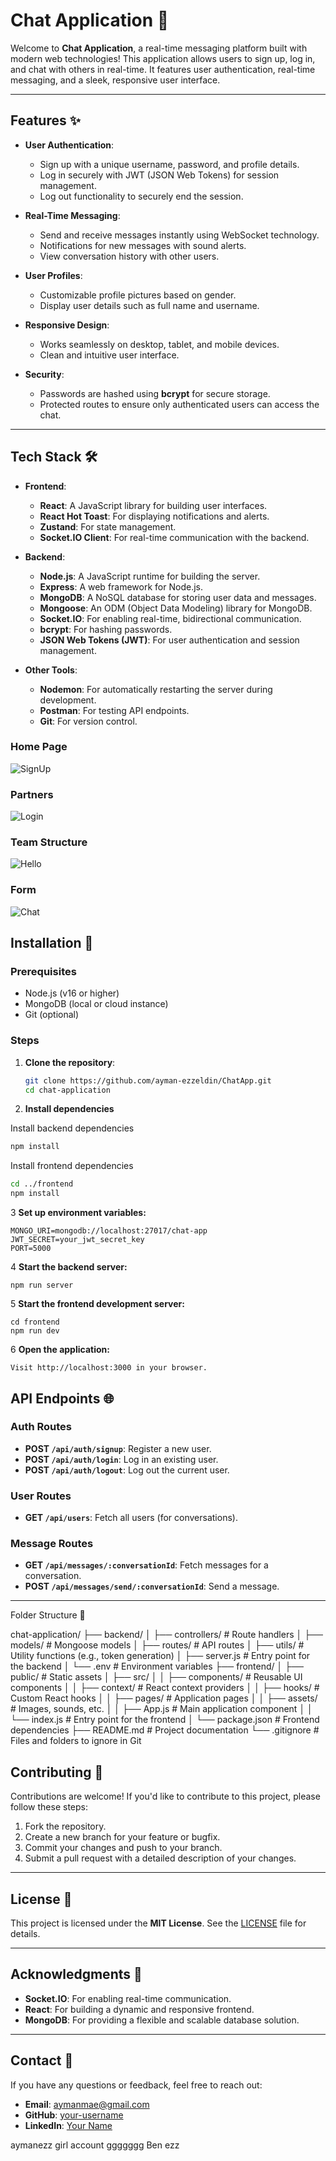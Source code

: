 # **Chat Application** 💬

Welcome to **Chat Application**, a real-time messaging platform built with modern web technologies! This application allows users to sign up, log in, and chat with others in real-time. It features user authentication, real-time messaging, and a sleek, responsive user interface.

---

## **Features** ✨

- **User Authentication**:
  - Sign up with a unique username, password, and profile details.
  - Log in securely with JWT (JSON Web Tokens) for session management.
  - Log out functionality to securely end the session.

- **Real-Time Messaging**:
  - Send and receive messages instantly using WebSocket technology.
  - Notifications for new messages with sound alerts.
  - View conversation history with other users.

- **User Profiles**:
  - Customizable profile pictures based on gender.
  - Display user details such as full name and username.

- **Responsive Design**:
  - Works seamlessly on desktop, tablet, and mobile devices.
  - Clean and intuitive user interface.

- **Security**:
  - Passwords are hashed using **bcrypt** for secure storage.
  - Protected routes to ensure only authenticated users can access the chat.

---

## **Tech Stack** 🛠️

- **Frontend**:
  - **React**: A JavaScript library for building user interfaces.
  - **React Hot Toast**: For displaying notifications and alerts.
  - **Zustand**: For state management.
  - **Socket.IO Client**: For real-time communication with the backend.

- **Backend**:
  - **Node.js**: A JavaScript runtime for building the server.
  - **Express**: A web framework for Node.js.
  - **MongoDB**: A NoSQL database for storing user data and messages.
  - **Mongoose**: An ODM (Object Data Modeling) library for MongoDB.
  - **Socket.IO**: For enabling real-time, bidirectional communication.
  - **bcrypt**: For hashing passwords.
  - **JSON Web Tokens (JWT)**: For user authentication and session management.

- **Other Tools**:
  - **Nodemon**: For automatically restarting the server during development.
  - **Postman**: For testing API endpoints.
  - **Git**: For version control.



### Home Page
![SignUp](/frontend/public/ReadMe/signup.png)

### Partners
![Login](/frontend/public/ReadMe/login.png)

### Team Structure
![Hello](/frontend/public/ReadMe/hello.png)

### Form
![Chat](/frontend/public/ReadMe/chat.png)



## **Installation** 🚀

### Prerequisites
- Node.js (v16 or higher)
- MongoDB (local or cloud instance)
- Git (optional)

### Steps
1. **Clone the repository**:
   ```bash
   git clone https://github.com/ayman-ezzeldin/ChatApp.git
   cd chat-application

2. **Install dependencies**
   
Install backend dependencies
  ```bash
  npm install
```
Install frontend dependencies
```bash
cd ../frontend
npm install
```

3 **Set up environment variables:**
```
MONGO_URI=mongodb://localhost:27017/chat-app
JWT_SECRET=your_jwt_secret_key
PORT=5000
```

4 **Start the backend server:**
```
npm run server
```
5 **Start the frontend development server:**
```
cd frontend
npm run dev
```

6 **Open the application:**
```
Visit http://localhost:3000 in your browser.
```

## **API Endpoints** 🌐

### **Auth Routes**
- **POST `/api/auth/signup`**: Register a new user.
- **POST `/api/auth/login`**: Log in an existing user.
- **POST `/api/auth/logout`**: Log out the current user.

### **User Routes**
- **GET `/api/users`**: Fetch all users (for conversations).

### **Message Routes**
- **GET `/api/messages/:conversationId`**: Fetch messages for a conversation.
- **POST `/api/messages/send/:conversationId`**: Send a message.

---

Folder Structure 📂

chat-application/
├── backend/
│   ├── controllers/         # Route handlers
│   ├── models/              # Mongoose models
│   ├── routes/              # API routes
│   ├── utils/               # Utility functions (e.g., token generation)
│   ├── server.js            # Entry point for the backend
│   └── .env                 # Environment variables
├── frontend/
│   ├── public/              # Static assets
│   ├── src/
│   │   ├── components/      # Reusable UI components
│   │   ├── context/         # React context providers
│   │   ├── hooks/           # Custom React hooks
│   │   ├── pages/           # Application pages
│   │   ├── assets/          # Images, sounds, etc.
│   │   ├── App.js           # Main application component
│   │   └── index.js         # Entry point for the frontend
│   └── package.json         # Frontend dependencies
├── README.md                # Project documentation
└── .gitignore               # Files and folders to ignore in Git


## **Contributing** 🤝

Contributions are welcome! If you'd like to contribute to this project, please follow these steps:

1. Fork the repository.
2. Create a new branch for your feature or bugfix.
3. Commit your changes and push to your branch.
4. Submit a pull request with a detailed description of your changes.

---

## **License** 📜

This project is licensed under the **MIT License**. See the [LICENSE](LICENSE) file for details.

---

## **Acknowledgments** 🙏

- **Socket.IO**: For enabling real-time communication.
- **React**: For building a dynamic and responsive frontend.
- **MongoDB**: For providing a flexible and scalable database solution.

---

## **Contact** 📧

If you have any questions or feedback, feel free to reach out:

- **Email**: aymanmae@gmail.com
- **GitHub**: [your-username](https://github.com/Ayman-ezzeldin)
- **LinkedIn**: [Your Name](https://www.linkedin.com/in/ayman-ezzeldin)


<!-- Accounts -->
aymanezz
girl account
ggggggg
Ben ezz
